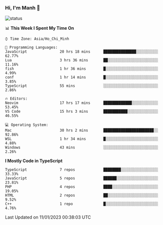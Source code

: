### Hi, I'm Manh 👋

![status](https://badge.stateful.com/manhhn01/status.svg)

<!--START_SECTION:waka-->
📊 **This Week I Spent My Time On** 

```text
⌚︎ Time Zone: Asia/Ho_Chi_Minh

💬 Programming Languages: 
JavaScript               20 hrs 18 mins      ███████████████░░░░░░░░░░   62.77% 
Lua                      3 hrs 36 mins       ██░░░░░░░░░░░░░░░░░░░░░░░   11.16% 
fish                     1 hr 36 mins        █░░░░░░░░░░░░░░░░░░░░░░░░   4.99% 
conf                     1 hr 14 mins        █░░░░░░░░░░░░░░░░░░░░░░░░   3.85% 
TypeScript               55 mins             ░░░░░░░░░░░░░░░░░░░░░░░░░   2.86%

🔥 Editors: 
Neovim                   17 hrs 17 mins      █████████████░░░░░░░░░░░░   53.45% 
VS Code                  15 hrs 3 mins       ███████████░░░░░░░░░░░░░░   46.55%

💻 Operating System: 
Mac                      30 hrs 2 mins       ███████████████████████░░   92.86% 
WSL                      1 hr 34 mins        █░░░░░░░░░░░░░░░░░░░░░░░░   4.88% 
Windows                  43 mins             ░░░░░░░░░░░░░░░░░░░░░░░░░   2.26%

```

**I Mostly Code in TypeScript** 

```text
TypeScript               7 repos             ████████░░░░░░░░░░░░░░░░░   33.33% 
JavaScript               5 repos             ██████░░░░░░░░░░░░░░░░░░░   23.81% 
PHP                      4 repos             ████░░░░░░░░░░░░░░░░░░░░░   19.05% 
HTML                     2 repos             ██░░░░░░░░░░░░░░░░░░░░░░░   9.52% 
C++                      1 repo              █░░░░░░░░░░░░░░░░░░░░░░░░   4.76%

```



 Last Updated on 11/01/2023 00:38:03 UTC
<!--END_SECTION:waka-->
